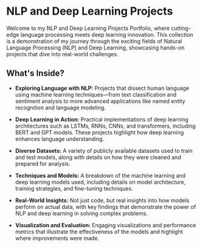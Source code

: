 # NLP and Deep Learning Projects
Welcome to my NLP and Deep Learning Projects Portfolio, where cutting-edge language processing meets deep learning innovation. This collection is a demonstration of my journey through the exciting fields of Natural Language Processing (NLP) and Deep Learning, showcasing hands-on projects that dive into real-world challenges.

## What's Inside?
- **Exploring Language with NLP:** Projects that dissect human language using machine learning techniques—from text classification and sentiment analysis to more advanced applications like named entity recognition and language modeling.

- **Deep Learning in Action:** Practical implementations of deep learning architectures such as LSTMs, RNNs, CNNs, and transformers, including BERT and GPT models. These projects highlight how deep learning enhances language understanding.

- **Diverse Datasets:** A variety of publicly available datasets used to train and test models, along with details on how they were cleaned and prepared for analysis.

- **Techniques and Models:** A breakdown of the machine learning and deep learning models used, including details on model architecture, training strategies, and fine-tuning techniques.

- **Real-World Insights:** Not just code, but real insights into how models perform on actual data, with key findings that demonstrate the power of NLP and deep learning in solving complex problems.

- **Visualization and Evaluation:** Engaging visualizations and performance metrics that illustrate the effectiveness of the models and highlight where improvements were made.


